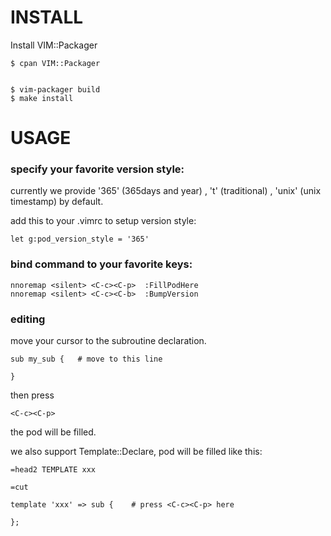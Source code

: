 INSTALL
==================

Install VIM::Packager

    $ cpan VIM::Packager


    $ vim-packager build
    $ make install

USAGE
==================
### specify your favorite version style:

currently we provide '365' (365days and year) , 't' (traditional) , 'unix'
(unix timestamp) by default.

add this to your .vimrc to setup version style:

    let g:pod_version_style = '365'

### bind command to your favorite keys:

    nnoremap <silent> <C-c><C-p>  :FillPodHere
    nnoremap <silent> <C-c><C-b>  :BumpVersion

### editing

move your cursor to the subroutine declaration.

    sub my_sub {   # move to this line

    }

then press

    <C-c><C-p>

the pod will be filled.

we also support Template::Declare, pod will be filled like this:

    =head2 TEMPLATE xxx

    =cut

    template 'xxx' => sub {    # press <C-c><C-p> here

    };

